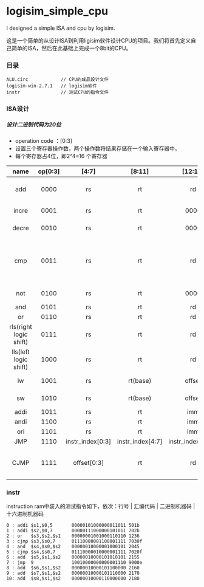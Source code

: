 # logisim_simple_cpu
I designed a simple ISA and cpu by logisim.

这是一个简单的从设计ISA到利用ligisim软件设计CPU的项目。我们将首先定义自己简单的ISA，然后在此基础上完成一个8bit的CPU。



### 目录

```
ALU.circ 			// CPU的成品设计文件
logisim-win-2.7.1 	// logisim软件
instr 				// 测试CPU的指令文件
```



### ISA设计

##### 设计二进制代码为20位

- operation code ：[0:3]
- 设置三个寄存器操作数，两个操作数将结果存储在一个输入寄存器中。
- 每个寄存器占4位，即2^4=16 个寄存器

|          name          | op[0:3] |      [4:7]       |      [8:11]      |      [12:15]      | [16:19]            |                         description                          |
| :--------------------: | :-----: | :--------------: | :--------------: | :---------------: | ------------------ | :----------------------------------------------------------: |
|          add           |  0000   |        rs        |        rt        |        rd         | 0000               |               Arithmetic addition(rs = rt+rd)                |
|         incre          |  0001   |        rs        |        rt        |       0000        | 0000               |                     increment(rs = rt+1)                     |
|         decre          |  0010   |        rs        |        rt        |       0000        | 0000               |                     decrement(rs = rt-1)                     |
|          cmp           |  0011   |        rs        |        rt        |        rd         | 0000               | comparison(with 3 output:equals in rs[0], less than in rs[1], greater than in rs[2] ) |
|          not           |  0100   |        rs        |        rt        |       0000        | 0000               |                logic bitwise not(rs = not rt)                |
|          and           |  0101   |        rs        |        rt        |        rd         | 0000               |                        rs = rt and rd                        |
|           or           |  0110   |        rs        |        rt        |        rd         | 0000               |                        rs = rt or rd                         |
| rls(right logic shift) |  0111   |        rs        |        rt        |        rd         | 0000               |                        rs = rt >> rd                         |
| lls(left logic shift)  |  1000   |        rs        |        rt        |        rd         | 0000               |                        rs = rt << rd                         |
|           lw           |  1001   |        rs        |     rt(base)     |      offset       | offset             |                     rs = mem[rt+offset]                      |
|           sw           |  1010   |        rs        |     rt(base)     |      offset       | offset             |                     mem[rt+offset] = rs                      |
|          addi          |  1011   |        rs        |        rt        |        imm        | imm                |                         rs = rt+ imm                         |
|          andi          |  1100   |        rs        |        rt        |        imm        | imm                |                       rs = rt and imm                        |
|          ori           |  1101   |        rs        |        rt        |        imm        | imm                |                        rs = rt or imm                        |
|          JMP           |  1110   | instr_index[0:3] | instr_index[4:7] | instr_index[8:11] | instr_index[12:15] |                                                              |
|          CJMP          |  1111   |   offset[0:3]    |        rt        |        rd         | offset[4:7]        |  cjmp rs,rd,pc;offset;   rt == rd: j (offset) else:continue  |



### instr

instruction ram中装入的测试指令如下，依次：行号 | 汇编代码 | 二进制机器码 | 十六进制机器码

```
0 : addi $s1,$0,5       00000101000000011011 501b
1 : addi $s2,$0,7       00000111000000101011 702b
2 : or   $s3,$s2,$s1    00000001001000110110 1236
3 : cjmp $s3,$s0,7      01110000001100001111 7030f
4 : and  $s4,$s0,$s2    00000010000001000101 2045
5 : cjmp $s4,$s0,7      01110000010000001111 7020f
6 : add  $s5,$s1,$s2    00000010000101010101 2155
7 : jmp  9              10010000000000001110 9000e
8 : add  $s6,$s1,$s2    00000010000101100000 2160
9 : add  $s7,$s1,$s2    00000010000101110000 2170
10: add  $s8,$s1,$s2    00000010000110000000 2180
```



